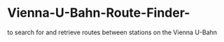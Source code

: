 # Vienna-U-Bahn-Route-Finder-
 to  search for and retrieve routes between stations on the Vienna U-Bahn

